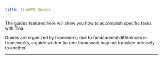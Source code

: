 ```yaml
---
title: TinaCMS Guides
---
```


The guides featured here will show you how to accomplish specific tasks with Tina.

Guides are organized by framework; due to fundamental differences in frameworks, a guide written for one framework may not translate precisely to another.

---
